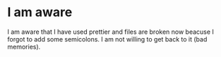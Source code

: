 # I am aware

I am aware that I have used prettier and files are broken now beacuse I forgot to add some semicolons. I am not willing to get back to it (bad memories).
